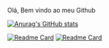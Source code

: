 
Olá, Bem vindo ao meu Github

  [![Anurag's GitHub stats](https://github-readme-stats.vercel.app/api?username=DaniloSovano&show_icons=true&theme=tokyonight)](https://github.com/anuraghazra/github-readme-stats)

  [![Readme Card](https://github-readme-stats.vercel.app/api/pin/?username=DaniloSovano&repo=Calculadora-em-Python&theme=tokyonight)](https://github.com/anuraghazra/github-readme-stats)
  [![Readme Card](https://github-readme-stats.vercel.app/api/pin/?username=DaniloSovano&repo=Batalha_Naval&theme=tokyonight)](https://github.com/anuraghazra/github-readme-stats)


